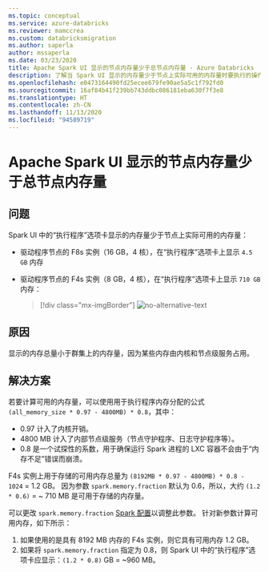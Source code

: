 ```yaml
---
ms.topic: conceptual
ms.service: azure-databricks
ms.reviewer: mamccrea
ms.custom: databricksmigration
ms.author: saperla
author: mssaperla
ms.date: 03/23/2020
title: Apache Spark UI 显示的节点内存量少于总节点内存量 - Azure Databricks
description: 了解当 Spark UI 显示的内存量少于节点上实际可用的内存量时要执行的操作。
ms.openlocfilehash: e0473164490fd25ecee679fe90ae5a5c1f792fd0
ms.sourcegitcommit: 16af84b41f239bb743ddbc086181eba630f7f3e8
ms.translationtype: HT
ms.contentlocale: zh-CN
ms.lasthandoff: 11/13/2020
ms.locfileid: "94589719"
---
```

# <a name="apache-spark-ui-shows-less-than-total-node-memory"></a>Apache Spark UI 显示的节点内存量少于总节点内存量

## <a name="problem"></a>问题

Spark UI 中的“执行程序”选项卡显示的内存量少于节点上实际可用的内存量：

* 驱动程序节点的 F8s 实例（16 GB，4 核），在“执行程序”选项卡上显示 `4.5 GB` 内存
* 驱动程序节点的 F4s 实例（8 GB，4 核），在“执行程序”选项卡上显示 `710 GB` 内存：

  > [!div class="mx-imgBorder"]
  > ![no-alternative-text](../_static/images/clusters/spark-memory-ui-azure.png)

## <a name="cause"></a>原因

显示的内存总量小于群集上的内存量，因为某些内存由内核和节点级服务占用。

## <a name="solution"></a>解决方案

若要计算可用的内存量，可以使用用于执行程序内存分配的公式 `(all_memory_size * 0.97 - 4800MB) * 0.8`，其中：

* 0.97 计入了内核开销。
* 4800 MB 计入了内部节点级服务（节点守护程序、日志守护程序等）。
* 0.8 是一个试探性的系数，用于确保运行 Spark 进程的 LXC 容器不会由于“内存不足”错误而崩溃。

F4s 实例上用于存储的可用内存总量为 `(8192MB * 0.97 - 4800MB) * 0.8 - 1024` = 1.2 GB。 因为参数 `spark.memory.fraction` 默认为 0.6，所以，大约 `(1.2 * 0.6)` = ~ 710 MB 是可用于存储的内存量。

可以更改 `spark.memory.fraction` [Spark 配置](https://docs.databricks.com/clusters/configure.html#spark-configuration)以调整此参数。 针对新参数计算可用内存，如下所示：

1. 如果使用的是具有 8192 MB 内存的 F4s 实例，则它具有可用内存 1.2 GB。
2. 如果将 `spark.memory.fraction` 指定为 0.8，则 Spark UI 中的“执行程序”选项卡应显示：`(1.2 * 0.8)` GB = ~960 MB。